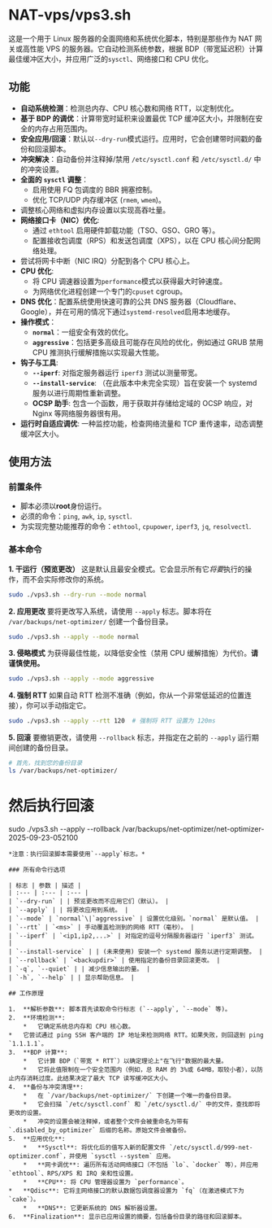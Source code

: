 # NAT-vps/vps3.sh

这是一个用于 Linux 服务器的全面网络和系统优化脚本，特别是那些作为 NAT 网关或高性能 VPS 的服务器。它自动检测系统参数，根据 BDP（带宽延迟积）计算最佳缓冲区大小，并应用广泛的`sysctl`、网络接口和 CPU 优化。

## 功能

- **自动系统检测**：检测总内存、CPU 核心数和网络 RTT，以定制优化。
- **基于 BDP 的调优**：计算带宽时延积来设置最优 TCP 缓冲区大小，并限制在安全的内存占用范围内。
- **安全应用/回滚**：默认以`--dry-run`模式运行。应用时，它会创建带时间戳的备份和回滚脚本。
- **冲突解决**：自动备份并注释掉/禁用 `/etc/sysctl.conf` 和 `/etc/sysctl.d/` 中的冲突设置。
- **全面的 `sysctl` 调整**：
    - 启用使用 FQ 包调度的 BBR 拥塞控制。
    - 优化 TCP/UDP 内存缓冲区 (`rmem`, `wmem`)。
- 调整核心网络和虚拟内存设置以实现高吞吐量。
- **网络接口卡（NIC）优化**:
    - 通过 `ethtool` 启用硬件卸载功能（TSO、GSO、GRO 等）。
    - 配置接收包调度（RPS）和发送包调度（XPS），以在 CPU 核心间分配网络处理。
- 尝试将网卡中断（NIC IRQ）分配到各个 CPU 核心上。
- **CPU 优化**:
    - 将 CPU 调速器设置为`performance`模式以获得最大时钟速度。
    - 为网络优化进程创建一个专门的`cpuset` cgroup。
- **DNS 优化**：配置系统使用快速可靠的公共 DNS 服务器（Cloudflare、Google），并在可用的情况下通过`systemd-resolved`启用本地缓存。
- **操作模式**：
    - **`normal`**：一组安全有效的优化。
    - **`aggressive`**：包括更多高级且可能存在风险的优化，例如通过 GRUB 禁用 CPU 推测执行缓解措施以实现最大性能。
- **钩子与工具**:
    - **`--iperf`**: 对指定服务器运行 `iperf3` 测试以测量带宽。
    - **`--install-service`**: （在此版本中未完全实现）旨在安装一个 systemd 服务以进行周期性重新调整。
    - **OCSP 助手**: 包含一个函数，用于获取并存储给定域的 OCSP 响应，对 Nginx 等网络服务器很有用。
- **运行时自适应调优**: 一种监控功能，检查网络流量和 TCP 重传速率，动态调整缓冲区大小。

## 使用方法

### 前置条件

- 脚本必须以**root**身份运行。
- 必须的命令：`ping`, `awk`, `ip`, `sysctl`.
- 为实现完整功能推荐的命令：`ethtool`, `cpupower`, `iperf3`, `jq`, `resolvectl`.

### 基本命令

**1. 干运行（预览更改）**
这是默认且最安全模式。它会显示所有它*将要*执行的操作，而不会实际修改你的系统。

```bash
sudo ./vps3.sh --dry-run --mode normal
```

**2. 应用更改**
要将更改写入系统，请使用 `--apply` 标志。脚本将在 `/var/backups/net-optimizer/` 创建一个备份目录。

```bash
sudo ./vps3.sh --apply --mode normal
```

**3. 侵略模式**
为获得最佳性能，以降低安全性（禁用 CPU 缓解措施）为代价。**请谨慎使用。**

```bash
sudo ./vps3.sh --apply --mode aggressive
```

**4. 强制 RTT**
如果自动 RTT 检测不准确（例如，你从一个非常低延迟的位置连接），你可以手动指定它。

```bash
sudo ./vps3.sh --apply --rtt 120  # 强制将 RTT 设置为 120ms
```

**5. 回滚**
要撤销更改，请使用 `--rollback` 标志，并指定在之前的 `--apply` 运行期间创建的备份目录。

```bash
# 首先，找到您的备份目录
ls /var/backups/net-optimizer/
```

# 然后执行回滚
sudo ./vps3.sh --apply --rollback /var/backups/net-optimizer/net-optimizer-2025-09-23-052100
```
*注意：执行回滚脚本需要使用`--apply`标志。*

### 所有命令行选项

| 标志 | 参数 | 描述 |
| :--- | :--- | :--- |
| `--dry-run` | | 预览更改而不应用它们（默认）。 |
| `--apply` | | 将更改应用到系统。 |
| `--mode` | `normal`\|`aggressive` | 设置优化级别。`normal` 是默认值。 |
| `--rtt` | `<ms>` | 手动覆盖检测到的网络 RTT（毫秒）。 |
| `--iperf` | `<ip1,ip2,...>` | 对指定的逗号分隔服务器运行 `iperf3` 测试。 |
| `--install-service` | | (未来使用) 安装一个 systemd 服务以进行定期调整。 |
| `--rollback` | `<backupdir>` | 使用指定的备份目录回滚更改。 |
| `-q`, `--quiet` | | 减少信息输出的量。 |
| `-h`, `--help` | | 显示帮助信息。 |

## 工作原理

1.  **解析参数**: 脚本首先读取命令行标志 (`--apply`, `--mode` 等)。
2.  **环境检测**:
    *   它确定系统总内存和 CPU 核心数。
*   它尝试通过 ping SSH 客户端的 IP 地址来检测网络 RTT。如果失败，则回退到 ping `1.1.1.1`。
3.  **BDP 计算**:
    *   它计算 BDP（`带宽 * RTT`）以确定理论上"在飞行"数据的最大量。
    *   它将此值限制在一个安全范围内（例如，总 RAM 的 3%或 64MB，取较小者），以防止内存消耗过度。此结果决定了最大 TCP 读写缓冲区大小。
4.  **备份与冲突清理**:
    *   在 `/var/backups/net-optimizer/` 下创建一个唯一的备份目录。
    *   它会扫描 `/etc/sysctl.conf` 和 `/etc/sysctl.d/` 中的文件，查找即将更改的设置。
    *   冲突的设置会被注释掉，或者整个文件会被重命名为带有 `.disabled_by_optimizer` 后缀的名称。原始文件会被备份。
5.  **应用优化**:
    *   **Sysctl**: 将优化后的值写入新的配置文件 `/etc/sysctl.d/999-net-optimizer.conf`，并使用 `sysctl --system` 应用。
    *   **网卡调优**: 遍历所有活动网络接口（不包括 `lo`、`docker` 等），并应用 `ethtool`、RPS/XPS 和 IRQ 亲和性设置。
    *   **CPU**: 将 CPU 管理器设置为 `performance`。
*   **Qdisc**: 它将主网络接口的默认数据包调度器设置为 `fq`（在激进模式下为 `cake`）。
    *   **DNS**: 它更新系统的 DNS 解析器设置。
6.  **Finalization**: 显示已应用设置的摘要，包括备份目录的路径和回滚脚本。
